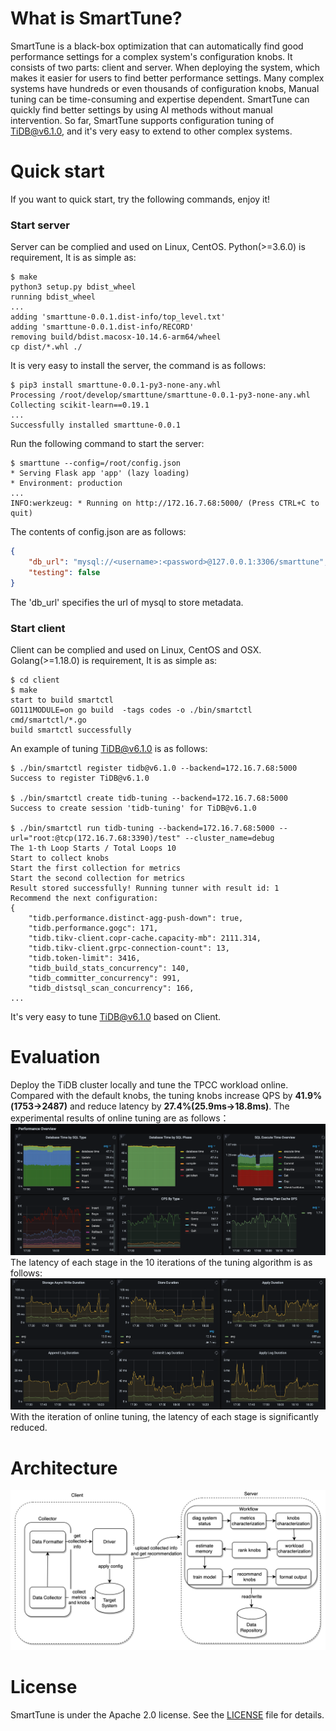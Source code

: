 # What is SmartTune?
SmartTune is a black-box optimization that can automatically find good performance settings for a complex system's configuration knobs. 
It consists of two parts: client and server. When deploying the system, which makes it easier for users to find better performance settings.
Many complex systems have hundreds or even thousands of configuration knobs, Manual tuning can be time-consuming and expertise dependent.
SmartTune can quickly find better settings by using AI methods without manual intervention. So far, SmartTune supports configuration tuning of
TiDB@v6.1.0, and it's very easy to extend to other complex systems.

# Quick start
If you want to quick start, try the following commands, enjoy it!
### Start server
Server can be complied and used on Linux, CentOS. Python(>=3.6.0) is requirement, It is as simple as:
```shell
$ make
python3 setup.py bdist_wheel
running bdist_wheel
...
adding 'smarttune-0.0.1.dist-info/top_level.txt'
adding 'smarttune-0.0.1.dist-info/RECORD'
removing build/bdist.macosx-10.14.6-arm64/wheel
cp dist/*.whl ./
```
It is very easy to install the server, the command is as follows:
```shell
$ pip3 install smarttune-0.0.1-py3-none-any.whl
Processing /root/develop/smarttune/smarttune-0.0.1-py3-none-any.whl
Collecting scikit-learn==0.19.1
...
Successfully installed smarttune-0.0.1
```
Run the following command to start the server:
```shell
$ smarttune --config=/root/config.json
* Serving Flask app 'app' (lazy loading)
* Environment: production
...
INFO:werkzeug: * Running on http://172.16.7.68:5000/ (Press CTRL+C to quit)
```
The contents of config.json are as follows:
```json
{
    "db_url": "mysql://<username>:<password>@127.0.0.1:3306/smarttune",
    "testing": false
}
```
The 'db_url' specifies the url of mysql to store metadata.

### Start client
Client can be complied and used on Linux, CentOS and OSX. Golang(>=1.18.0) is requirement, It is as simple as:
```shell
$ cd client
$ make
start to build smartctl
GO111MODULE=on go build  -tags codes -o ./bin/smartctl cmd/smartctl/*.go
build smartctl successfully
```
An example of tuning TiDB@v6.1.0 is as follows:
```shell
$ ./bin/smartctl register tidb@v6.1.0 --backend=172.16.7.68:5000
Success to register TiDB@v6.1.0

$ ./bin/smartctl create tidb-tuning --backend=172.16.7.68:5000
Success to create session 'tidb-tuning' for TiDB@v6.1.0

$ ./bin/smartctl run tidb-tuning --backend=172.16.7.68:5000 --url="root:@tcp(172.16.7.68:3390)/test" --cluster_name=debug
The 1-th Loop Starts / Total Loops 10
Start to collect knobs
Start the first collection for metrics
Start the second collection for metrics
Result stored successfully! Running tunner with result id: 1
Recommend the next configuration:
{
    "tidb.performance.distinct-agg-push-down": true,
    "tidb.performance.gogc": 171,
    "tidb.tikv-client.copr-cache.capacity-mb": 2111.314,
    "tidb.tikv-client.grpc-connection-count": 13,
    "tidb.token-limit": 3416,
    "tidb_build_stats_concurrency": 140,
    "tidb_committer_concurrency": 991,
    "tidb_distsql_scan_concurrency": 166,
...
```
It's very easy to tune TiDB@v6.1.0 based on Client.
# Evaluation
Deploy the TiDB cluster locally and tune the TPCC workload online. Compared with the default knobs, the tuning knobs increase
QPS by **41.9%(1753->2487)** and reduce latency by **27.4%(25.9ms->18.8ms)**. The experimental results of online tuning are as follows：
![qps](./docs/qps.png)
The latency of each stage in the 10 iterations of the tuning algorithm is as follows:
![latency](./docs/latency.png)
With the iteration of online tuning, the latency of each stage is significantly reduced.

# Architecture
![architecture](./docs/architecture.png)

# License
SmartTune is under the Apache 2.0 license. See the [LICENSE](./LICENSE) file for details.